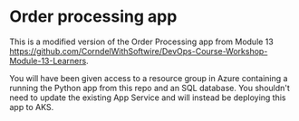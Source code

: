 # Order processing app

This is a modified version of the Order Processing app from Module 13 <https://github.com/CorndelWithSoftwire/DevOps-Course-Workshop-Module-13-Learners>.

You will have been given access to a resource group in Azure containing a running the Python app from this repo and an SQL database.
You shouldn't need to update the existing App Service and will instead be deploying this app to AKS.
